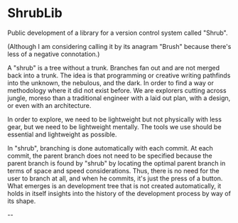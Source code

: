 # ShrubLib

Public development of a library for a version control system called "Shrub".

(Although I am considering calling it by its anagram "Brush" because there's less of
a negative connotation.)

A "shrub" is a tree without a trunk. Branches fan out and are not merged
back into a trunk. The idea is that programming or creative writing pathfinds into 
the unknown, the nebulous, and the dark. In order to find a way or methodology where it 
did not exist before. We are explorers cutting across jungle, moreso than a
traditional engineer with a laid out plan, with a design, or even with an architecture.

In order to explore, we need to be lightweight but not physically with less gear, but we need
to be lightweight mentally. The tools we use should be essential and lightweight as possible.

In "shrub", branching is done automatically with each commit. At each commit, the parent
branch does not need to be specified because the parent branch is found by "shrub"
by locating the optimal parent branch in terms of space and speed considerations. Thus, 
there is no need for the user to branch at all, and when he commits, it's just the press 
of a button. What emerges is an development tree that is not created automatically, it holds in
itself insights into the history of the development process by way of its shape.

--

